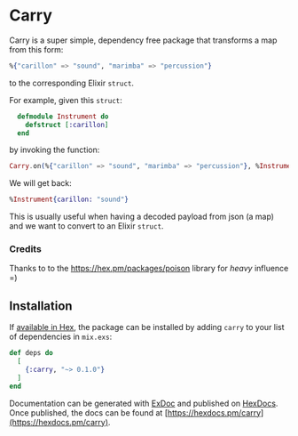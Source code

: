 # Carry

Carry is a super simple, dependency free package that transforms a map from this
form:

```elixir
%{"carillon" => "sound", "marimba" => "percussion"}
```

to the corresponding Elixir `struct`.

For example, given this `struct`:

```elixir
  defmodule Instrument do
    defstruct [:carillon]
  end
```

by invoking the function:

```elixir
Carry.on(%{"carillon" => "sound", "marimba" => "percussion"}, %Instrument{})
```

We will get back:

```elixir
%Instrument{carillon: "sound"}
```

This is usually useful when having a decoded payload from json (a map) and
we want to convert to an Elixir `struct`.

### Credits

Thanks to to the https://hex.pm/packages/poison library for *heavy* influence =)

## Installation

If [available in Hex](https://hex.pm/docs/publish), the package can be installed
by adding `carry` to your list of dependencies in `mix.exs`:

```elixir
def deps do
  [
    {:carry, "~> 0.1.0"}
  ]
end
```

Documentation can be generated with [ExDoc](https://github.com/elixir-lang/ex_doc)
and published on [HexDocs](https://hexdocs.pm). Once published, the docs can
be found at [https://hexdocs.pm/carry](https://hexdocs.pm/carry).

